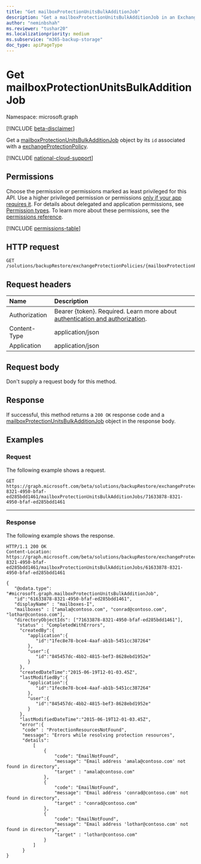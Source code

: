 ```yaml
---
title: "Get mailboxProtectionUnitsBulkAdditionJob"
description: "Get a mailboxProtectionUnitsBulkAdditionJob in an Exchange protection policy."
author: "neminbshah"
ms.reviewer: "tushar20"
ms.localizationpriority: medium
ms.subservice: "m365-backup-storage"
doc_type: apiPageType
---
```


# Get mailboxProtectionUnitsBulkAdditionJob

Namespace: microsoft.graph

[!INCLUDE [beta-disclaimer](../../includes/beta-disclaimer.md)]

Get a [mailboxProtectionUnitsBulkAdditionJob](../resources/mailboxprotectionunitsbulkadditionjob.md) object by its `id` associated with a [exchangeProtectionPolicy](../resources/exchangeprotectionpolicy.md).

[!INCLUDE [national-cloud-support](../../includes/global-only.md)]

## Permissions

Choose the permission or permissions marked as least privileged for this API. Use a higher privileged permission or permissions [only if your app requires it](/graph/permissions-overview#best-practices-for-using-microsoft-graph-permissions). For details about delegated and application permissions, see [Permission types](/graph/permissions-overview#permission-types). To learn more about these permissions, see the [permissions reference](/graph/permissions-reference).

<!-- { "blockType": "permissions", "name": "mailboxprotectionunitsbulkadditionjobs_get" } -->
[!INCLUDE [permissions-table](../includes/permissions/mailboxprotectionunitsbulkadditionjobs-get-permissions.md)]

## HTTP request

<!-- {
  "blockType": "ignored"
}
-->
``` http
GET /solutions/backupRestore/exchangeProtectionPolicies/{mailboxProtectionPolicyId}/mailboxProtectionUnitsBulkAdditionJobs/{mailboxProtectionUnitsBulkAdditionJobId}
```

## Request headers

|Name|Description|
|:---|:---|
|Authorization|Bearer {token}. Required. Learn more about [authentication and authorization](/graph/auth/auth-concepts).|
|Content-Type|application/json|
|Application|application/json|

## Request body

Don't supply a request body for this method.

## Response

If successful, this method returns a `200 OK` response code and a [mailboxProtectionUnitsBulkAdditionJob](../resources/mailboxprotectionunitsbulkadditionjob.md) object in the response body.

## Examples

### Request

The following example shows a request.

<!-- {
  "blockType": "request",
  "name": "mailboxprotectionunitsbulkadditionjobs_get"
}
-->

``` http
GET https://graph.microsoft.com/beta/solutions/backupRestore/exchangeProtectionPolicies/71633878-8321-4950-bfaf-ed285bdd1461/mailboxProtectionUnitsBulkAdditionJobs/71633878-8321-4950-bfaf-ed285bdd1461
```
---

### Response

The following example shows the response.
<!-- {
  "blockType": "response",
  "truncated": true,
  "@odata.type": "microsoft.graph.mailboxProtectionUnitsBulkAdditionJob"
}
-->
``` http
HTTP/1.1 200 OK
Content-Location: https://graph.microsoft.com/beta/solutions/backupRestore/exchangeProtectionPolicies/71633878-8321-4950-bfaf-ed285bdd1461/mailboxProtectionUnitsBulkAdditionJobs/61633878-8321-4950-bfaf-ed285bdd1461

{
   "@odata.type": "#microsoft.graph.mailboxProtectionUnitsBulkAdditionJob",
   "id":"61633878-8321-4950-bfaf-ed285bdd1461",
   "displayName" : "mailboxes-I",
   "mailboxes" : ["amala@contoso.com", "conrad@contoso.com", "lothar@contoso.com"],
   "directoryObjectIds": ["71633878-8321-4950-bfaf-ed285bdd1461"],
    "status" : "CompletedWithErrors",
     "createdBy":{
        "application":{
           "id":"1fec8e78-bce4-4aaf-ab1b-5451cc387264"
        },
        "user":{
           "id":"845457dc-4bb2-4815-bef3-8628ebd1952e"
        }
     },
     "createdDateTime":"2015-06-19T12-01-03.45Z",
     "lastModifiedBy":{
        "application":{
           "id":"1fec8e78-bce4-4aaf-ab1b-5451cc387264"
        },
        "user":{
           "id":"845457dc-4bb2-4815-bef3-8628ebd1952e"
        }
     },
     "lastModifiedDateTime":"2015-06-19T12-01-03.45Z",
     "error":{
      "code" : "ProtectionResourcesNotFound",
      "message": "Errors while resolving protection resources",
      "details": 
          [
              {
                  "code": "EmailNotFound",
                  "message": "Email address 'amala@contoso.com' not found in directory",
                  "target" : "amala@contoso.com"
              },
              {
                  "code": "EmailNotFound",
                  "message": "Email address 'conrad@contoso.com' not found in directory",
                  "target" : "conrad@contoso.com"
              },
              {
                  "code": "EmailNotFound",
                  "message": "Email address 'lothar@contoso.com' not found in directory",
                  "target" : "lothar@contoso.com"
              }
          ]
      }
}
```
